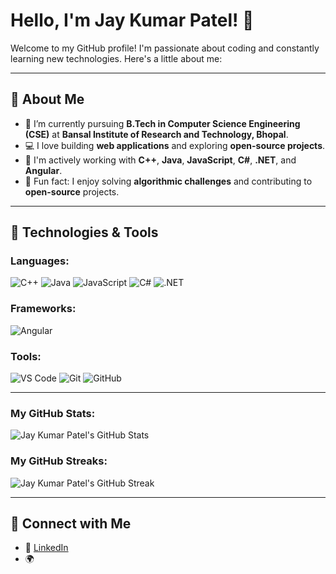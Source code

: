   # Hello, I'm Jay Kumar Patel! 👋
 
Welcome to my GitHub profile! I'm passionate about coding and constantly learning new technologies. Here's a little about me:

---

## 🚀 About Me

- 🌱 I’m currently pursuing **B.Tech in Computer Science Engineering (CSE)** at **Bansal Institute of Research and Technology, Bhopal**.
- 💻 I love building **web applications** and exploring **open-source projects**.
- 📝 I'm actively working with **C++**, **Java**, **JavaScript**, **C#**, **.NET**, and **Angular**.
- 🧩 Fun fact: I enjoy solving **algorithmic challenges** and contributing to **open-source** projects.

---

## 🔧 Technologies & Tools

### Languages:
![C++](https://img.shields.io/badge/-C++-00599C?style=flat&logo=cplusplus&logoColor=white)
![Java](https://img.shields.io/badge/-Java-007396?style=flat&logo=java&logoColor=white)
![JavaScript](https://img.shields.io/badge/-JavaScript-323330?style=flat&logo=javascript&logoColor=F7DF1E)
![C#](https://img.shields.io/badge/-C%23-239120?style=flat&logo=csharp&logoColor=white)
![.NET](https://img.shields.io/badge/-NET-512BD4?style=flat&logo=.net&logoColor=white)

### Frameworks:
![Angular](https://img.shields.io/badge/-Angular-E23237?style=flat&logo=angular&logoColor=white)

### Tools:
![VS Code](https://img.shields.io/badge/-VS%20Code-007ACC?style=flat&logo=visualstudiocode&logoColor=white)
![Git](https://img.shields.io/badge/-Git-F1502F?style=flat&logo=git&logoColor=white)
![GitHub](https://img.shields.io/badge/-GitHub-181717?style=flat&logo=github&logoColor=white)

---

### My GitHub Stats:
![Jay Kumar Patel's GitHub Stats](https://github-readme-stats.vercel.app/api?username=j0p21en5&show_icons=true&hide_title=true&count_private=true&hide=prs&theme=radical)

### My GitHub Streaks:
![Jay Kumar Patel's GitHub Streak](https://github-readme-streak-stats.herokuapp.com/?user=j0p21en5&theme=radical)

---

## 🔗 Connect with Me

- 💼 [LinkedIn]([https://www.linkedin.com/in/your-profile](https://www.linkedin.com/in/jay-patel-616296270))
- 🌍
